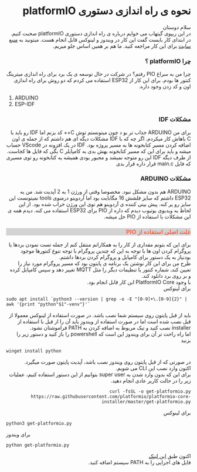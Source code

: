 # <div dir="rtl"> نحوه ی راه اندازی دستوری platformIO  </div>
<div dir="rtl">
  
سلام دوستان  
در این ریپوی گیتهاب می خوایم درباره ی راه اندازی دستوری platformIO صحبت کنیم.
در ابتدای کار بایست گفت این کار در ویندوز و لینوکس قابل انجام هست.
میتونید به [منبع سایت](https://docs.platformio.org/en/latest/core/installation/index.html) برای این کار مراجعه کنید. ما هم بر همین اساس جلو میریم.

</div>

### <div dir="rtl"> چرا platformIO ؟  </div>

<div dir="rtl">
چرا من به سراغ PIO رفتم؟  
در شرکت در حال توسعه ی یک برد برای راه اندازی میترینگ کنتور ها بودم. برای این کار از ESP32 استفاده می کردم که دو روش برای راه اندازی اون و کد زدن وجود داره.  
</div>

1. ARDUINO
2. ESP-IDF  

### <div dir="rtl" color=red> مشکلات IDF </div>
<div dir="rtl">
برای من ARDUINO جذاب تر بو د چون میتونستم توش C++ کد بزنم اما IDF رو باید با C باهاش کار میکردم.   
اگر چه که با IDF مشکلات دیگه ای هم داشتم که از جمله ی اون اضافه کردن مسیر کتابخونه ها به مسیر پروژه بود.  
IDF  در یک افزونه در VScode حساب میشه و باید برای این که مسیر کتابخونه بهش بدی به کامپایلر C بگی که فایل ها کجاست. از طرف دیگه IDF این رو متوجه نمیشد و مجبور بودی همیشه یه کتابخونه رو توی مسیری که فایل main.c قرار داره قرار بدی 
</div>

### <div dir="rtl" color=red> مشکلات ARDUINO </div>
<div dir="rtl">

<div dir="rtl">
ARDUINO   هم بدون مشکل نبود. مخصوصا وقتی از ورژن 1 به 2 آپدیت شد.  
 من یه ESP32 داشتم که سایز فلشش 16 مگابایت بود اما آردوینو درمنوی tools نمیتونست این سایز رو پر کنه.  
 پیش بینی کننده ی آردوینو هم توی این ورژن خراب شده بود.  
 از این لحاظ یه ویدیوی یوتیوب دیدم که داره از PIO برای ESP32 استفاده می کنه. 
 دیدم همه ی این مشکلات با استفاده از PIO حل میشه.

</div>  

### <div style="background-color:LightGray; color:tomato" dir= "rtl" > علت اصلی استفاده از PIO

<div dir="rtl">
برای این که بتونم مقداری از کار را به همکارانم منتقل کنم از جمله تست نمودن بردها یا پروگرام کردن اون ها با توجه به این که چندین پروگرام با توجه تنوع کنتورها موجود بودنیاز به یک دستور برای کامپایل و پروگرام کردن بردها داشتم.  <br> طرح من برای این کار نوشتن یک برنامه ی پایتون بود که مسیر پروگرام مورد نیاز را تعیین کند، شماره کنتور یا تنظیمات دیگر را مثل MQTT تغییر دهد و سپس کامپایل کرده و بر  روی برد دانلود کند.  <br>
با وجود PlatformIO Core این کار قابل انجام بود.
</div>

<div dir="rtl"> 
برای لینوکس
</div>

<div dir="ltr"> 

```
sudo apt install `python3 --version | grep -o -E "[0-9]+\.[0-9]{2}" | awk '{print "python"$1"-venv"}'`
```

</div>

<div dir="rtl">
باید از قبل پایتون روی سیستم شما نصب باشد. در صورت استفاده از لینوکس معمولا از قبل نصب شده است اما در صورت استفاده از ویندوز باید آن را از قبل با استفاده از installer نصب کنید و تیک مربوط به اضافه کردن به PATH فراموشتان نشود. 
<br> اما راه راحت تر آن برای ویندوز این است که powershell را باز کنید و دستور زیر را بزنید
</div>

<div dir="ltr"> 

```
winget install python
```
</div>

<div dir="rtl">
در صورتی که از قبل پایتون روی ویندوز نصب باشد، آپدیت پایتون صورت میگیرد.
</div>

<div dir="rtl">
اکنون وارد نصب این CLI می شویم.  <br> 
برای این که بدون وارد شدن به super user بتوانیم از این دستور استفاده کنیم، عملیات زیر را در حالت کاربر عادی انجام دهید.
</div>

```
curl -fsSL -o get-platformio.py https://raw.githubusercontent.com/platformio/platformio-core-installer/master/get-platformio.py
```
<div dir="rtl">
برای لینوکس
</div>

<div dir="ltr"> 

```
python3 get-platformio.py
```
<div dir="rtl">

</div> 


برای ویندوز
</div>

<div dir="ltr"> 

```
python get-platformio.py
```
</div> 

<div dir="rtl">

اکنون طبق [این لینک](https://docs.platformio.org/en/latest/core/installation/shell-commands.html#unix-and-unix-like)   
فایل های اجرایی را به PATH سیستم اضافه کنید.

</div>

